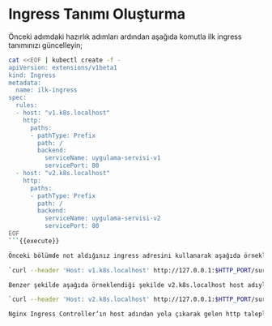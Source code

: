 # Ingress Tanımı Oluşturma

Önceki adımdaki hazırlık adımları ardından aşağıda komutla ilk ingress tanımınızı güncelleyin;

```bash
cat <<EOF | kubectl create -f -
apiVersion: extensions/v1beta1
kind: Ingress
metadata:
  name: ilk-ingress
spec:
  rules:
  - host: "v1.k8s.localhost"
    http:
      paths:
      - pathType: Prefix
        path: /
        backend:
          serviceName: uygulama-servisi-v1
          servicePort: 80
  - host: "v2.k8s.localhost"
    http:
      paths:
      - pathType: Prefix
        path: /
        backend:
          serviceName: uygulama-servisi-v2
          servicePort: 80
EOF
```{{execute}}

Önceki bölümde not aldığınız ingress adresini kullanarak aşağıda örneklendiği şekilde **v1.k8s.localhost** host adıyla talep gönderin;

`curl --header 'Host: v1.k8s.localhost' http://127.0.0.1:$HTTP_PORT/surum`{{execute}}

Benzer şekilde aşağıda örneklendiği şekilde v2.k8s.localhost host adıyla talep gönderin;

`curl --header 'Host: v2.k8s.localhost' http://127.0.0.1:$HTTP_PORT/surum`{{execute}}

Nginx Ingress Controller’ın host adından yola çıkarak gelen http taleplerini farklı pod’lara yönlendirdiğini teyit edin.